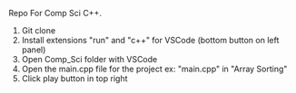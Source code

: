 Repo For Comp Sci C++.
1. Git clone
2. Install extensions "run" and "c++" for VSCode (bottom button on left panel)
3. Open Comp_Sci folder with VSCode
4. Open the main.cpp file for the project ex: "main.cpp" in "Array Sorting"
5. Click play button in top right
